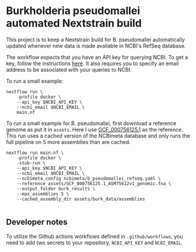 # Burkholderia pseudomallei automated Nextstrain build

This project is to keep a Nextstrain build for B. pseudomallei automatically updated whenever new data is made available in NCBI's RefSeq database.

The workflow expects that you have an API key for querying NCBI. To get a key, follow the instructions [here](https://support.nlm.nih.gov/knowledgebase/article/KA-05317/en-us).
It also requires you to specify an email address to be associated with your queries to NCBI.

To run a small example:
```
nextflow run \
    -profile docker \
    --api_key $NCBI_API_KEY \
    --ncbi_email $NCBI_EMAIL \
    main.nf
```

To run a small example for B. pseudomallei, first download a reference genome as put it in `assets`.
Here I use [GCF_000756125.1](https://www.ncbi.nlm.nih.gov/assembly/GCF_000756125.1) as the reference.
This run uses a cached version of the NCBImeta database and only runs the full pipeline on 5 more assemblies than are cached.
```
nextflow run main.nf \
    -profile docker \
    -stub-run \
    --api_key $NCBI_API_KEY \
    --ncbi_email $NCBI_EMAIL \
    --ncbimeta_config ncbimeta/b_pseudomallei_refseq.yaml \
    --reference assets/GCF_000756125.1_ASM75612v1_genomic.fna \
    --output_folder burk_results \
    --max_assemblies 5 \
    --cached_assembly_dir assets/burk_data/assemblies
    
```

## Developer notes

To utilize the Github actions workflows defined in `.github/workflows`, you need to add two secrets to your repository, `NCBI_API_KEY` and `NCBI_EMAIL`.